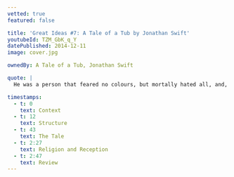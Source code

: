 ```yaml
---
vetted: true
featured: false

title: 'Great Ideas #7: A Tale of a Tub by Jonathan Swift'
youtubeId: TZM_GbK_q_Y
datePublished: 2014-12-11
image: cover.jpg

ownedBy: A Tale of a Tub, Jonathan Swift

quote: |
  He was a person that feared no colours, but mortally hated all, and, upon that account, bore a cruel aversion against painters, insomuch that, in his paroxysms, as he walked the streets, he would have his pockets loaden with stones to pelt at the signs.

timestamps:
  - t: 0
    text: Context
  - t: 12
    text: Structure
  - t: 43
    text: The Tale
  - t: 2:27
    text: Religion and Reception
  - t: 2:47
    text: Review
---
```

